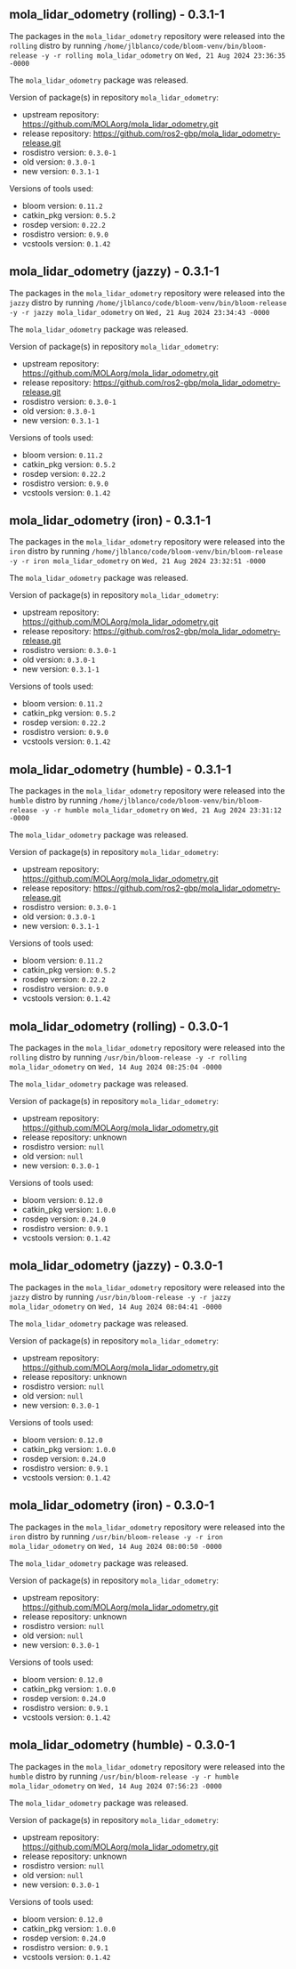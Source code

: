 ## mola_lidar_odometry (rolling) - 0.3.1-1

The packages in the `mola_lidar_odometry` repository were released into the `rolling` distro by running `/home/jlblanco/code/bloom-venv/bin/bloom-release -y -r rolling mola_lidar_odometry` on `Wed, 21 Aug 2024 23:36:35 -0000`

The `mola_lidar_odometry` package was released.

Version of package(s) in repository `mola_lidar_odometry`:

- upstream repository: https://github.com/MOLAorg/mola_lidar_odometry.git
- release repository: https://github.com/ros2-gbp/mola_lidar_odometry-release.git
- rosdistro version: `0.3.0-1`
- old version: `0.3.0-1`
- new version: `0.3.1-1`

Versions of tools used:

- bloom version: `0.11.2`
- catkin_pkg version: `0.5.2`
- rosdep version: `0.22.2`
- rosdistro version: `0.9.0`
- vcstools version: `0.1.42`


## mola_lidar_odometry (jazzy) - 0.3.1-1

The packages in the `mola_lidar_odometry` repository were released into the `jazzy` distro by running `/home/jlblanco/code/bloom-venv/bin/bloom-release -y -r jazzy mola_lidar_odometry` on `Wed, 21 Aug 2024 23:34:43 -0000`

The `mola_lidar_odometry` package was released.

Version of package(s) in repository `mola_lidar_odometry`:

- upstream repository: https://github.com/MOLAorg/mola_lidar_odometry.git
- release repository: https://github.com/ros2-gbp/mola_lidar_odometry-release.git
- rosdistro version: `0.3.0-1`
- old version: `0.3.0-1`
- new version: `0.3.1-1`

Versions of tools used:

- bloom version: `0.11.2`
- catkin_pkg version: `0.5.2`
- rosdep version: `0.22.2`
- rosdistro version: `0.9.0`
- vcstools version: `0.1.42`


## mola_lidar_odometry (iron) - 0.3.1-1

The packages in the `mola_lidar_odometry` repository were released into the `iron` distro by running `/home/jlblanco/code/bloom-venv/bin/bloom-release -y -r iron mola_lidar_odometry` on `Wed, 21 Aug 2024 23:32:51 -0000`

The `mola_lidar_odometry` package was released.

Version of package(s) in repository `mola_lidar_odometry`:

- upstream repository: https://github.com/MOLAorg/mola_lidar_odometry.git
- release repository: https://github.com/ros2-gbp/mola_lidar_odometry-release.git
- rosdistro version: `0.3.0-1`
- old version: `0.3.0-1`
- new version: `0.3.1-1`

Versions of tools used:

- bloom version: `0.11.2`
- catkin_pkg version: `0.5.2`
- rosdep version: `0.22.2`
- rosdistro version: `0.9.0`
- vcstools version: `0.1.42`


## mola_lidar_odometry (humble) - 0.3.1-1

The packages in the `mola_lidar_odometry` repository were released into the `humble` distro by running `/home/jlblanco/code/bloom-venv/bin/bloom-release -y -r humble mola_lidar_odometry` on `Wed, 21 Aug 2024 23:31:12 -0000`

The `mola_lidar_odometry` package was released.

Version of package(s) in repository `mola_lidar_odometry`:

- upstream repository: https://github.com/MOLAorg/mola_lidar_odometry.git
- release repository: https://github.com/ros2-gbp/mola_lidar_odometry-release.git
- rosdistro version: `0.3.0-1`
- old version: `0.3.0-1`
- new version: `0.3.1-1`

Versions of tools used:

- bloom version: `0.11.2`
- catkin_pkg version: `0.5.2`
- rosdep version: `0.22.2`
- rosdistro version: `0.9.0`
- vcstools version: `0.1.42`


## mola_lidar_odometry (rolling) - 0.3.0-1

The packages in the `mola_lidar_odometry` repository were released into the `rolling` distro by running `/usr/bin/bloom-release -y -r rolling mola_lidar_odometry` on `Wed, 14 Aug 2024 08:25:04 -0000`

The `mola_lidar_odometry` package was released.

Version of package(s) in repository `mola_lidar_odometry`:

- upstream repository: https://github.com/MOLAorg/mola_lidar_odometry.git
- release repository: unknown
- rosdistro version: `null`
- old version: `null`
- new version: `0.3.0-1`

Versions of tools used:

- bloom version: `0.12.0`
- catkin_pkg version: `1.0.0`
- rosdep version: `0.24.0`
- rosdistro version: `0.9.1`
- vcstools version: `0.1.42`


## mola_lidar_odometry (jazzy) - 0.3.0-1

The packages in the `mola_lidar_odometry` repository were released into the `jazzy` distro by running `/usr/bin/bloom-release -y -r jazzy mola_lidar_odometry` on `Wed, 14 Aug 2024 08:04:41 -0000`

The `mola_lidar_odometry` package was released.

Version of package(s) in repository `mola_lidar_odometry`:

- upstream repository: https://github.com/MOLAorg/mola_lidar_odometry.git
- release repository: unknown
- rosdistro version: `null`
- old version: `null`
- new version: `0.3.0-1`

Versions of tools used:

- bloom version: `0.12.0`
- catkin_pkg version: `1.0.0`
- rosdep version: `0.24.0`
- rosdistro version: `0.9.1`
- vcstools version: `0.1.42`


## mola_lidar_odometry (iron) - 0.3.0-1

The packages in the `mola_lidar_odometry` repository were released into the `iron` distro by running `/usr/bin/bloom-release -y -r iron mola_lidar_odometry` on `Wed, 14 Aug 2024 08:00:50 -0000`

The `mola_lidar_odometry` package was released.

Version of package(s) in repository `mola_lidar_odometry`:

- upstream repository: https://github.com/MOLAorg/mola_lidar_odometry.git
- release repository: unknown
- rosdistro version: `null`
- old version: `null`
- new version: `0.3.0-1`

Versions of tools used:

- bloom version: `0.12.0`
- catkin_pkg version: `1.0.0`
- rosdep version: `0.24.0`
- rosdistro version: `0.9.1`
- vcstools version: `0.1.42`


## mola_lidar_odometry (humble) - 0.3.0-1

The packages in the `mola_lidar_odometry` repository were released into the `humble` distro by running `/usr/bin/bloom-release -y -r humble mola_lidar_odometry` on `Wed, 14 Aug 2024 07:56:23 -0000`

The `mola_lidar_odometry` package was released.

Version of package(s) in repository `mola_lidar_odometry`:

- upstream repository: https://github.com/MOLAorg/mola_lidar_odometry.git
- release repository: unknown
- rosdistro version: `null`
- old version: `null`
- new version: `0.3.0-1`

Versions of tools used:

- bloom version: `0.12.0`
- catkin_pkg version: `1.0.0`
- rosdep version: `0.24.0`
- rosdistro version: `0.9.1`
- vcstools version: `0.1.42`


